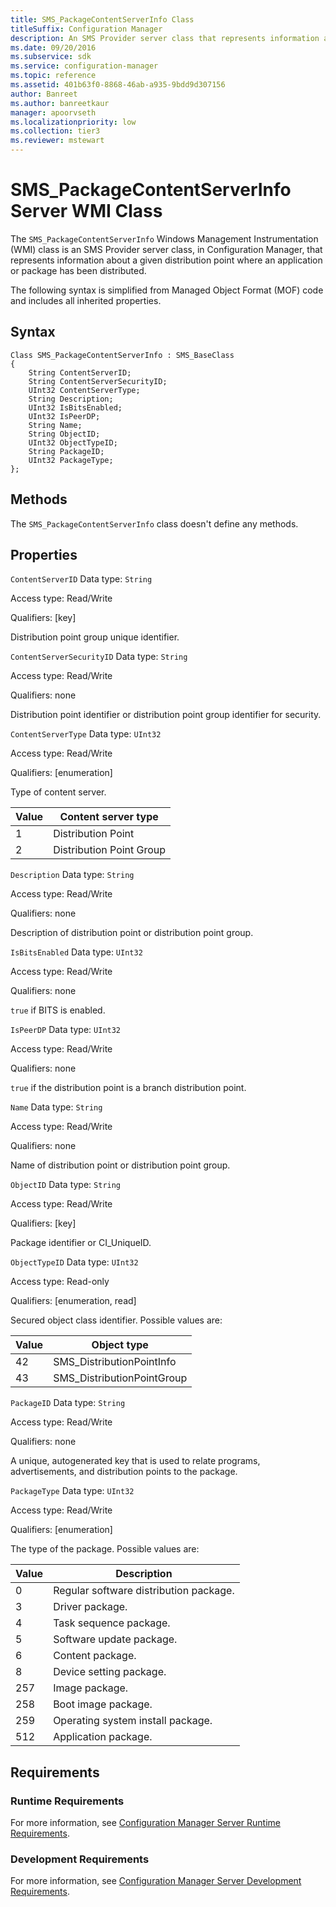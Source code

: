 ```yaml
---
title: SMS_PackageContentServerInfo Class
titleSuffix: Configuration Manager
description: An SMS Provider server class that represents information about a given distribution point where an application or package has been distributed.
ms.date: 09/20/2016
ms.subservice: sdk
ms.service: configuration-manager
ms.topic: reference
ms.assetid: 401b63f0-8868-46ab-a935-9bdd9d307156
author: Banreet
ms.author: banreetkaur
manager: apoorvseth
ms.localizationpriority: low
ms.collection: tier3
ms.reviewer: mstewart
---
```

# SMS_PackageContentServerInfo Server WMI Class
The `SMS_PackageContentServerInfo` Windows Management Instrumentation (WMI) class is an SMS Provider server class, in Configuration Manager, that represents information about a given distribution point where an application or package has been distributed.

 The following syntax is simplified from Managed Object Format (MOF) code and includes all inherited properties.

## Syntax

```
Class SMS_PackageContentServerInfo : SMS_BaseClass
{
    String ContentServerID;
    String ContentServerSecurityID;
    UInt32 ContentServerType;
    String Description;
    UInt32 IsBitsEnabled;
    UInt32 IsPeerDP;
    String Name;
    String ObjectID;
    UInt32 ObjectTypeID;
    String PackageID;
    UInt32 PackageType;
};
```

## Methods
 The `SMS_PackageContentServerInfo` class doesn't define any methods.

## Properties
 `ContentServerID`
 Data type: `String`

 Access type: Read/Write

 Qualifiers: [key]

 Distribution point group unique identifier.

 `ContentServerSecurityID`
 Data type: `String`

 Access type: Read/Write

 Qualifiers: none

 Distribution point identifier or distribution point group identifier for security.

 `ContentServerType`
 Data type: `UInt32`

 Access type: Read/Write

 Qualifiers: [enumeration]

 Type of content server.

|Value|Content server type|
|-|-|
|1|Distribution Point|
|2|Distribution Point Group|

 `Description`
 Data type: `String`

 Access type: Read/Write

 Qualifiers: none

 Description of distribution point or distribution point group.

 `IsBitsEnabled`
 Data type: `UInt32`

 Access type: Read/Write

 Qualifiers: none

 `true` if BITS is enabled.

 `IsPeerDP`
 Data type: `UInt32`

 Access type: Read/Write

 Qualifiers: none

 `true` if the distribution point is a branch distribution point.

 `Name`
 Data type: `String`

 Access type: Read/Write

 Qualifiers: none

 Name of distribution point or distribution point group.

 `ObjectID`
 Data type: `String`

 Access type: Read/Write

 Qualifiers: [key]

 Package identifier or CI_UniqueID.

 `ObjectTypeID`
 Data type: `UInt32`

 Access type: Read-only

 Qualifiers: [enumeration, read]

 Secured object class identifier. Possible values are:

|Value|Object type|
|-|-|
|42|SMS_DistributionPointInfo|
|43|SMS_DistributionPointGroup|

 `PackageID`
 Data type: `String`

 Access type: Read/Write

 Qualifiers: none

 A unique, autogenerated key that is used to relate programs, advertisements, and distribution points to the package.

 `PackageType`
 Data type: `UInt32`

 Access type: Read/Write

 Qualifiers: [enumeration]

 The type of the package. Possible values are:

|Value|Description|
|-----------|-----------------|
|0|Regular software distribution package.|
|3|Driver package.|
|4|Task sequence package.|
|5|Software update package.|
|6|Content package.|
|8|Device setting package.|
|257|Image package.|
|258|Boot image package.|
|259|Operating system install package.|
|512|Application package.|

## Requirements

### Runtime Requirements
 For more information, see [Configuration Manager Server Runtime Requirements](../../../../../develop/core/reqs/server-runtime-requirements.md).

### Development Requirements
 For more information, see [Configuration Manager Server Development Requirements](../../../../../develop/core/reqs/server-development-requirements.md).
